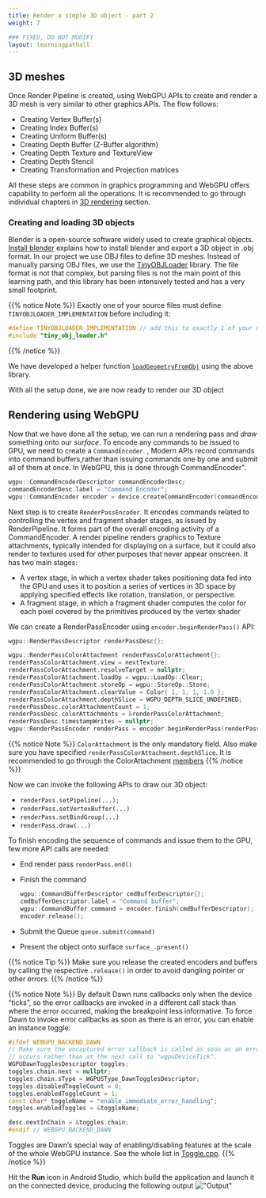 ```yaml
---
title: Render a simple 3D object - part 2
weight: 7

### FIXED, DO NOT MODIFY
layout: learningpathall
---
```


## 3D meshes

Once Render Pipeline is created, using WebGPU APIs to create and render a 3D mesh is very similar to other graphics APIs. The flow follows:

* Creating Vertex Buffer(s)
* Creating Index Buffer(s)
* Creating Uniform Buffer(s)
* Creating Depth Buffer (Z-Buffer algorithm)
* Creating Depth Texture and TextureView
* Creating Depth Stencil
* Creating Transformation and Projection matrices

All these steps are common in graphics programming and WebGPU offers capability to perform all the operations. It is recommended to go through individual chapters in [3D rendering](https://eliemichel.github.io/LearnWebGPU/basic-3d-rendering/index.html) section.

### Creating and loading 3D objects

Blender is a open-source software widely used to create graphical objects. [Install blender](2-env-setup.md#install-blender) explains how to install blender and export a 3D object in .obj format. In our project we use OBJ files to define 3D meshes. Instead of manually parsing OBJ files, we use the [TinyOBJLoader](https://github.com/tinyobjloader/tinyobjloader) library. The file format is not that complex, but parsing files is not the main point of this learning path, and this library has been intensively tested and has a very small footprint.

{{% notice Note %}}
Exactly one of your source files must define `TINYOBJLOADER_IMPLEMENTATION` before including it:

```C++
#define TINYOBJLOADER_IMPLEMENTATION // add this to exactly 1 of your C++ files
#include "tiny_obj_loader.h"
```

{{% /notice %}}

We have developed a helper function [`loadGeometryFromObj`](https://github.com/varunchariArm/Android_DawnWebGPU/blob/main/app/src/main/cpp/webgpuRenderer.cpp#L475) using the above library.

With all the setup done, we are now ready to render our 3D object

## Rendering using WebGPU

Now that we have done all the setup, we can run a rendering pass and *draw* something onto our *surface*. To encode any commands to be issued to GPU, we need to create a `CommandEncoder`. , Modern APIs record commands into command buffers,rather than issuing commands one by one and submit all of them at once. In WebGPU, this is done through CommandEncoder".

```C++
wgpu::CommandEncoderDescriptor commandEncoderDesc;
commandEncoderDesc.label = "Command Encoder";
wgpu::CommandEncoder encoder = device.createCommandEncoder(commandEncoderDesc);
```

Next step is to create `RenderPassEncoder`. It encodes commands related to controlling the vertex and fragment shader stages, as issued by RenderPipeline. It forms part of the overall encoding activity of a CommandEncoder. A render pipeline renders graphics to Texture attachments, typically intended for displaying on a surface, but it could also render to textures used for other purposes that never appear onscreen. It has two main stages:

* A vertex stage, in which a vertex shader takes positioning data fed into the GPU and uses it to position a series of vertices in 3D space by applying specified effects like rotation, translation, or perspective.
* A fragment stage, in which a fragment shader computes the color for each pixel covered by the primitives produced by the vertex shader

We can create a RenderPassEncoder using `encoder.beginRenderPass()` API:

```C++
wgpu::RenderPassDescriptor renderPassDesc{};

wgpu::RenderPassColorAttachment renderPassColorAttachment{};
renderPassColorAttachment.view = nextTexture;
renderPassColorAttachment.resolveTarget = nullptr;
renderPassColorAttachment.loadOp = wgpu::LoadOp::Clear;
renderPassColorAttachment.storeOp = wgpu::StoreOp::Store;
renderPassColorAttachment.clearValue = Color{ 1, 1, 1, 1.0 };
renderPassColorAttachment.depthSlice = WGPU_DEPTH_SLICE_UNDEFINED;
renderPassDesc.colorAttachmentCount = 1;
renderPassDesc.colorAttachments = &renderPassColorAttachment;
renderPassDesc.timestampWrites = nullptr;
wgpu::RenderPassEncoder renderPass = encoder.beginRenderPass(renderPassDesc);
```

{{% notice Note %}}
`ColorAttachment` is the only mandatory field. Also make sure you have specified `renderPassColorAttachment.depthSlice`. It is recommended to go through the ColorAttachment [members](https://gpuweb.github.io/gpuweb/#color-attachments)
{{% /notice %}}

Now we can invoke the following APIs to draw our 3D object:

* `renderPass.setPipeline(...);`
* `renderPass.setVertexBuffer(...)`
* `renderPass.setBindGroup(...)`
* `renderPass.draw(...)`

To finish encoding the sequence of commands and issue them to the GPU, few more API calls are needed:

* End render pass `renderPass.end()`
* Finish the command
  
  ```C++
  wgpu::CommandBufferDescriptor cmdBufferDescriptor{};
  cmdBufferDescriptor.label = "Command buffer";
  wgpu::CommandBuffer command = encoder.finish(cmdBufferDescriptor);
  encoder.release();
  ```

* Submit the Queue `queue.submit(command)`
* Present the object onto surface `surface_.present()`

{{% notice Tip %}}
Make sure you release the created encoders and buffers by calling the respective `.release()` in order to avoid dangling pointer or other errors.
{{% /notice %}}

{{% notice Note %}}
By default Dawn runs callbacks only when the device “ticks”, so the error callbacks are invoked in a different call stack than where the error occurred, making the breakpoint less informative. To force Dawn to invoke error callbacks as soon as there is an error, you can enable an instance toggle:

```C++
#ifdef WEBGPU_BACKEND_DAWN
// Make sure the uncaptured error callback is called as soon as an error
// occurs rather than at the next call to "wgpuDeviceTick".
WGPUDawnTogglesDescriptor toggles;
toggles.chain.next = nullptr;
toggles.chain.sType = WGPUSType_DawnTogglesDescriptor;
toggles.disabledToggleCount = 0;
toggles.enabledToggleCount = 1;
const char* toggleName = "enable_immediate_error_handling";
toggles.enabledToggles = &toggleName;

desc.nextInChain = &toggles.chain;
#endif // WEBGPU_BACKEND_DAWN
```

Toggles are Dawn’s special way of enabling/disabling features at the scale of the whole WebGPU instance. See the whole list in [Toggle.cpp](https://dawn.googlesource.com/dawn/+/refs/heads/main/src/dawn/native/Toggles.cpp#33).
{{% /notice %}}

Hit the **Run** icon in Android Studio, which build the application and launch it on the connected device, producing the following output
!["Output"](./images/output.gif, "Output")
